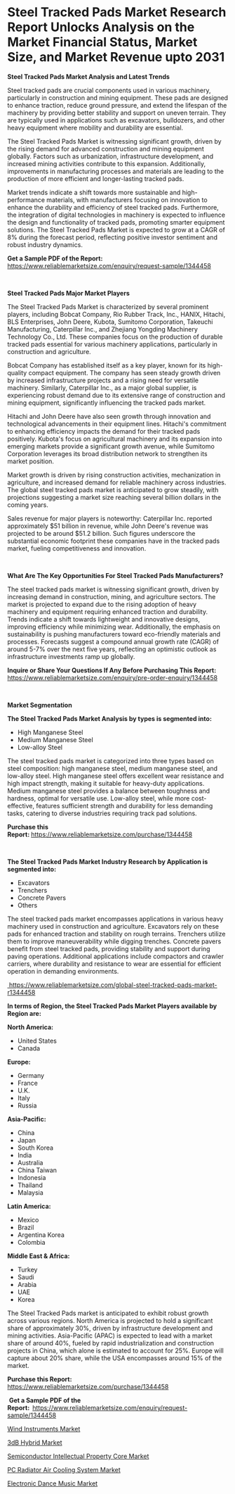<p><h1>Steel Tracked Pads Market Research Report Unlocks Analysis on the Market Financial Status, Market Size, and Market Revenue upto 2031</h1></p><p><strong>Steel Tracked Pads Market Analysis and Latest Trends</strong></p>
<p><p>Steel tracked pads are crucial components used in various machinery, particularly in construction and mining equipment. These pads are designed to enhance traction, reduce ground pressure, and extend the lifespan of the machinery by providing better stability and support on uneven terrain. They are typically used in applications such as excavators, bulldozers, and other heavy equipment where mobility and durability are essential.</p><p>The Steel Tracked Pads Market is witnessing significant growth, driven by the rising demand for advanced construction and mining equipment globally. Factors such as urbanization, infrastructure development, and increased mining activities contribute to this expansion. Additionally, improvements in manufacturing processes and materials are leading to the production of more efficient and longer-lasting tracked pads.</p><p>Market trends indicate a shift towards more sustainable and high-performance materials, with manufacturers focusing on innovation to enhance the durability and efficiency of steel tracked pads. Furthermore, the integration of digital technologies in machinery is expected to influence the design and functionality of tracked pads, promoting smarter equipment solutions. The Steel Tracked Pads Market is expected to grow at a CAGR of 8% during the forecast period, reflecting positive investor sentiment and robust industry dynamics.</p></p>
<p><strong>Get a Sample PDF of the Report:&nbsp;</strong> <a href="https://www.reliablemarketsize.com/enquiry/request-sample/1344458?utm_campaign=1326&utm_medium=2&utm_source=Github&utm_content=ia&utm_term=30092024&utm_id=steel-tracked-pads">https://www.reliablemarketsize.com/enquiry/request-sample/1344458</a></p>
<p>&nbsp;</p>
<p><strong>Steel Tracked Pads Major Market Players</strong></p>
<p><p>The Steel Tracked Pads Market is characterized by several prominent players, including Bobcat Company, Rio Rubber Track, Inc., HANIX, Hitachi, BLS Enterprises, John Deere, Kubota, Sumitomo Corporation, Takeuchi Manufacturing, Caterpillar Inc., and Zhejiang Yongding Machinery Technology Co., Ltd. These companies focus on the production of durable tracked pads essential for various machinery applications, particularly in construction and agriculture.</p><p>Bobcat Company has established itself as a key player, known for its high-quality compact equipment. The company has seen steady growth driven by increased infrastructure projects and a rising need for versatile machinery. Similarly, Caterpillar Inc., as a major global supplier, is experiencing robust demand due to its extensive range of construction and mining equipment, significantly influencing the tracked pads market. </p><p>Hitachi and John Deere have also seen growth through innovation and technological advancements in their equipment lines. Hitachi's commitment to enhancing efficiency impacts the demand for their tracked pads positively. Kubota's focus on agricultural machinery and its expansion into emerging markets provide a significant growth avenue, while Sumitomo Corporation leverages its broad distribution network to strengthen its market position.</p><p>Market growth is driven by rising construction activities, mechanization in agriculture, and increased demand for reliable machinery across industries. The global steel tracked pads market is anticipated to grow steadily, with projections suggesting a market size reaching several billion dollars in the coming years.</p><p>Sales revenue for major players is noteworthy: Caterpillar Inc. reported approximately $51 billion in revenue, while John Deere's revenue was projected to be around $51.2 billion. Such figures underscore the substantial economic footprint these companies have in the tracked pads market, fueling competitiveness and innovation.</p></p>
<p>&nbsp;</p>
<p><strong>What Are The Key Opportunities For Steel Tracked Pads Manufacturers?</strong></p>
<p><p>The steel tracked pads market is witnessing significant growth, driven by increasing demand in construction, mining, and agriculture sectors. The market is projected to expand due to the rising adoption of heavy machinery and equipment requiring enhanced traction and durability. Trends indicate a shift towards lightweight and innovative designs, improving efficiency while minimizing wear. Additionally, the emphasis on sustainability is pushing manufacturers toward eco-friendly materials and processes. Forecasts suggest a compound annual growth rate (CAGR) of around 5-7% over the next five years, reflecting an optimistic outlook as infrastructure investments ramp up globally.</p></p>
<p><strong>Inquire or Share Your Questions If Any Before Purchasing This Report:</strong> <a href="https://www.reliablemarketsize.com/enquiry/pre-order-enquiry/1344458?utm_campaign=1326&utm_medium=2&utm_source=Github&utm_content=ia&utm_term=30092024&utm_id=steel-tracked-pads">https://www.reliablemarketsize.com/enquiry/pre-order-enquiry/1344458</a></p>
<p>&nbsp;</p>
<p><strong>Market Segmentation</strong></p>
<p><strong>The Steel Tracked Pads Market Analysis by types is segmented into:</strong></p>
<p><ul><li>High Manganese Steel</li><li>Medium Manganese Steel</li><li>Low-alloy Steel</li></ul></p>
<p><p>The steel tracked pads market is categorized into three types based on steel composition: high manganese steel, medium manganese steel, and low-alloy steel. High manganese steel offers excellent wear resistance and high impact strength, making it suitable for heavy-duty applications. Medium manganese steel provides a balance between toughness and hardness, optimal for versatile use. Low-alloy steel, while more cost-effective, features sufficient strength and durability for less demanding tasks, catering to diverse industries requiring track pad solutions.</p></p>
<p><strong>Purchase this Report:&nbsp;</strong><a href="https://www.reliablemarketsize.com/purchase/1344458?utm_campaign=1326&utm_medium=2&utm_source=Github&utm_content=ia&utm_term=30092024&utm_id=steel-tracked-pads">https://www.reliablemarketsize.com/purchase/1344458</a></p>
<p>&nbsp;</p>
<p><strong>The Steel Tracked Pads Market Industry Research by Application is segmented into:</strong></p>
<p><ul><li>Excavators</li><li>Trenchers</li><li>Concrete Pavers</li><li>Others</li></ul></p>
<p><p>The steel tracked pads market encompasses applications in various heavy machinery used in construction and agriculture. Excavators rely on these pads for enhanced traction and stability on rough terrains. Trenchers utilize them to improve maneuverability while digging trenches. Concrete pavers benefit from steel tracked pads, providing stability and support during paving operations. Additional applications include compactors and crawler carriers, where durability and resistance to wear are essential for efficient operation in demanding environments.</p></p>
<p><a href="https://www.reliablemarketsize.com/global-steel-tracked-pads-market-r1344458?utm_campaign=1326&utm_medium=2&utm_source=Github&utm_content=ia&utm_term=30092024&utm_id=steel-tracked-pads">&nbsp;https://www.reliablemarketsize.com/global-steel-tracked-pads-market-r1344458</a></p>
<p><strong>In terms of Region, the Steel Tracked Pads Market Players available by Region are:</strong></p>
<p>
    <p> <strong> North America: </strong>
        <ul>
            <li>United States</li>
            <li>Canada</li>
        </ul>
        </p> 
    <p> <strong> Europe: </strong>
        <ul>
            <li>Germany</li>
            <li>France</li>
            <li>U.K.</li>
            <li>Italy</li>
            <li>Russia</li>
        </ul>
        </p> 
    <p> <strong> Asia-Pacific: </strong>
        <ul>
            <li>China</li>
            <li>Japan</li>
            <li>South Korea</li>
            <li>India</li>
            <li>Australia</li>
            <li>China Taiwan</li>
            <li>Indonesia</li>
            <li>Thailand</li>
            <li>Malaysia</li>
        </ul>
        </p> 
    <p> <strong> Latin America: </strong>
        <ul>
            <li>Mexico</li>
            <li>Brazil</li>
            <li>Argentina Korea</li>
            <li>Colombia</li>
        </ul>
        </p> 
    <p> <strong> Middle East & Africa: </strong>
        <ul>
            <li>Turkey</li>
            <li>Saudi</li>
            <li>Arabia</li>
            <li>UAE</li>
            <li>Korea</li>
        </ul>
    </p>
    </p>
<p><p>The Steel Tracked Pads market is anticipated to exhibit robust growth across various regions. North America is projected to hold a significant share of approximately 30%, driven by infrastructure development and mining activities. Asia-Pacific (APAC) is expected to lead with a market share of around 40%, fueled by rapid industrialization and construction projects in China, which alone is estimated to account for 25%. Europe will capture about 20% share, while the USA encompasses around 15% of the market.</p></p>
<p><strong>Purchase this Report: </strong><a href="https://www.reliablemarketsize.com/purchase/1344458?utm_campaign=1326&utm_medium=2&utm_source=Github&utm_content=ia&utm_term=30092024&utm_id=steel-tracked-pads">https://www.reliablemarketsize.com/purchase/1344458</a></p>
<p>&nbsp;<strong>Get a Sample PDF of the Report:&nbsp;&nbsp;</strong><a href="https://www.reliablemarketsize.com/enquiry/request-sample/1344458?utm_campaign=1326&utm_medium=2&utm_source=Github&utm_content=ia&utm_term=30092024&utm_id=steel-tracked-pads">https://www.reliablemarketsize.com/enquiry/request-sample/1344458</a></p>
<p><strong></strong></p>
<p><p><a href="https://www.linkedin.com/pulse/wind-instruments-market-trends-focusing-insight-forecast-kobif?utm_campaign=1326&utm_medium=2&utm_source=Github&utm_content=ia&utm_term=30092024&utm_id=steel-tracked-pads">Wind Instruments Market</a></p><p><a href="https://issuu.com/reportprime-2/docs/3db-hybrid-market-size-2030.pptx_5c60d027da7a02?utm_campaign=1326&utm_medium=2&utm_source=Github&utm_content=ia&utm_term=30092024&utm_id=steel-tracked-pads">3dB Hybrid Market</a></p><p><a href="https://issuu.com/reportprime-2/docs/semiconductor-intellectual-property_3f94caf16e5d5d?utm_campaign=1326&utm_medium=2&utm_source=Github&utm_content=ia&utm_term=30092024&utm_id=steel-tracked-pads">Semiconductor Intellectual Property Core Market</a></p><p><a href="https://github.com/ashepherd82/Market-Research-Report-List-6/blob/main/pc-radiator-air-cooling-system-market.md?utm_campaign=1326&utm_medium=2&utm_source=Github&utm_content=ia&utm_term=30092024&utm_id=steel-tracked-pads">PC Radiator Air Cooling System Market</a></p><p><a href="https://www.linkedin.com/pulse/electronic-dance-music-market-trends-analysis-opportunities-pqryf?utm_campaign=1326&utm_medium=2&utm_source=Github&utm_content=ia&utm_term=30092024&utm_id=steel-tracked-pads">Electronic Dance Music Market</a></p></p>